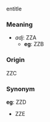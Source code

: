 entitle
### Meaning
+ _adj_: ZZA
	+ __eg__: ZZB

### Origin

ZZC

### Synonym

__eg__: ZZD

+ ZZE



